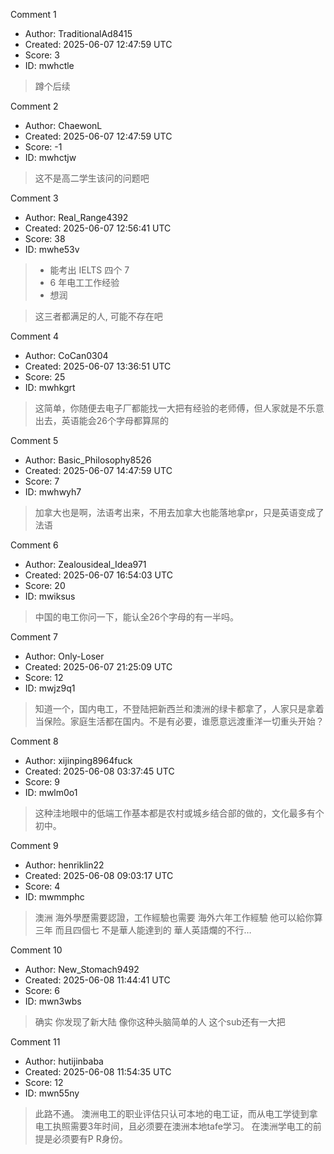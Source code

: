 Comment 1

- Author: TraditionalAd8415
- Created: 2025-06-07 12:47:59 UTC
- Score: 3
- ID: mwhctle

> 蹲个后续

Comment 2

- Author: ChaewonL
- Created: 2025-06-07 12:47:59 UTC
- Score: -1
- ID: mwhctjw

> 这不是高二学生该问的问题吧

Comment 3

- Author: Real_Range4392
- Created: 2025-06-07 12:56:41 UTC
- Score: 38
- ID: mwhe53v

> - 能考出 IELTS 四个 7  
> - 6 年电工工作经验  
> - 想润  

> 这三者都满足的人, 可能不存在吧

Comment 4

- Author: CoCan0304
- Created: 2025-06-07 13:36:51 UTC
- Score: 25
- ID: mwhkgrt

> 这简单，你随便去电子厂都能找一大把有经验的老师傅，但人家就是不乐意出去，英语能会26个字母都算屌的

Comment 5

- Author: Basic_Philosophy8526
- Created: 2025-06-07 14:47:59 UTC
- Score: 7
- ID: mwhwyh7

> 加拿大也是啊，法语考出来，不用去加拿大也能落地拿pr，只是英语变成了法语

Comment 6

- Author: Zealousideal_Idea971
- Created: 2025-06-07 16:54:03 UTC
- Score: 20
- ID: mwiksus

> 中国的电工你问一下，能认全26个字母的有一半吗。

Comment 7

- Author: Only-Loser
- Created: 2025-06-07 21:25:09 UTC
- Score: 12
- ID: mwjz9q1

> 知道一个，国内电工，不登陆把新西兰和澳洲的绿卡都拿了，人家只是拿着当保险。家庭生活都在国内。不是有必要，谁愿意远渡重洋一切重头开始？

Comment 8

- Author: xijinping8964fuck
- Created: 2025-06-08 03:37:45 UTC
- Score: 9
- ID: mwlm0o1

> 这种洼地眼中的低端工作基本都是农村或城乡结合部的做的，文化最多有个初中。

Comment 9

- Author: henriklin22
- Created: 2025-06-08 09:03:17 UTC
- Score: 4
- ID: mwmmphc

> 澳洲 海外學歷需要認證，工作經驗也需要 海外六年工作經驗 他可以給你算三年 而且四個七 不是華人能達到的 華人英語爛的不行…

Comment 10

- Author: New_Stomach9492
- Created: 2025-06-08 11:44:41 UTC
- Score: 6
- ID: mwn3wbs

> 确实 你发现了新大陆 像你这种头脑简单的人 这个sub还有一大把

Comment 11

- Author: hutijinbaba
- Created: 2025-06-08 11:54:35 UTC
- Score: 12
- ID: mwn55ny

> 此路不通。
> 澳洲电工的职业评估只认可本地的电工证，而从电工学徒到拿电工执照需要3年时间，且必须要在澳洲本地tafe学习。
> 在澳洲学电工的前提是必须要有P R身份。
